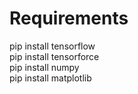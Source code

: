 # Requirements


pip install tensorflow<br>
pip install tensorforce<br>
pip install numpy<br>
pip install matplotlib<br>

